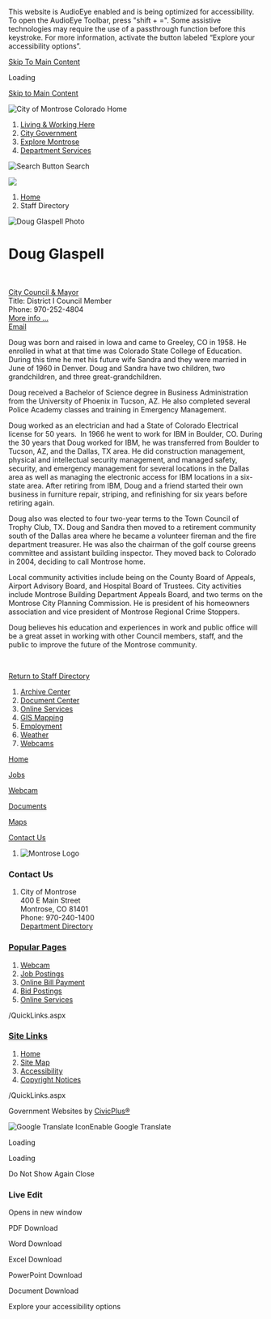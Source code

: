 This website is AudioEye enabled and is being optimized for accessibility. To open the AudioEye Toolbar, press "shift + =". Some assistive technologies may require the use of a passthrough function before this keystroke. For more information, activate the button labeled “Explore your accessibility options”.

[Skip To Main Content](https://www.cityofmontrose.org/directory.aspx?eid=3%2F)

Loading

[Skip to Main Content](https://www.cityofmontrose.org/directory.aspx?eid=3%2F)

![City of Montrose Colorado Home](https://www.cityofmontrose.org/ImageRepository/Document?documentID=45674)

1. [Living &amp; Working Here](https://www.cityofmontrose.org/517/Living-Working-Here)
2. [City Government](https://www.cityofmontrose.org/57/City-Government)
3. [Explore Montrose](https://www.cityofmontrose.org/58/Explore-Montrose)
4. [Department Services](https://www.cityofmontrose.org/56/Department-Services)

![Search Button](https://www.cityofmontrose.org/ImageRepository/Document?documentID=45680) Search

![](https://www.cityofmontrose.org/ImageRepository/Document?documentID=45675)

1. [Home](https://www.cityofmontrose.org)
2. Staff Directory

![Doug Glaspell Photo](https://www.cityofmontrose.org/ImageRepository/Document?documentID=34719)

# Doug Glaspell

 

[City Council &amp; Mayor](https://www.cityofmontrose.org/Directory.aspx?DID=38)  
Title: District I Council Member  
Phone: 970-252-4804  
[More info ...](https://www.cityofmontrose.org/294/District-I)  
[Email](mailto:dglaspell@cityofmontrose.org)

Doug was born and raised in Iowa and came to Greeley, CO in 1958. He enrolled in what at that time was Colorado State College of Education. During this time he met his future wife Sandra and they were married in June of 1960 in Denver. Doug and Sandra have two children, two grandchildren, and three great-grandchildren.  

Doug received a Bachelor of Science degree in Business Administration from the University of Phoenix in Tucson, AZ. He also completed several Police Academy classes and training in Emergency Management.

Doug worked as an electrician and had a State of Colorado Electrical license for 50 years.  In 1966 he went to work for IBM in Boulder, CO. During the 30 years that Doug worked for IBM, he was transferred from Boulder to Tucson, AZ, and the Dallas, TX area. He did construction management, physical and intellectual security management, and managed safety, security, and emergency management for several locations in the Dallas area as well as managing the electronic access for IBM locations in a six-state area. After retiring from IBM, Doug and a friend started their own business in furniture repair, striping, and refinishing for six years before retiring again.  

Doug also was elected to four two-year terms to the Town Council of Trophy Club, TX. Doug and Sandra then moved to a retirement community south of the Dallas area where he became a volunteer fireman and the fire department treasurer. He was also the chairman of the golf course greens committee and assistant building inspector. They moved back to Colorado in 2004, deciding to call Montrose home.  

Local community activities include being on the County Board of Appeals, Airport Advisory Board, and Hospital Board of Trustees. City activities include Montrose Building Department Appeals Board, and two terms on the Montrose City Planning Commission. He is president of his homeowners association and vice president of Montrose Regional Crime Stoppers.

Doug believes his education and experiences in work and public office will be a great asset in working with other Council members, staff, and the public to improve the future of the Montrose community.

 

[Return to Staff Directory](https://www.cityofmontrose.org/Directory.aspx)

1. [Archive Center](https://www.cityofmontrose.org/archive.asp)
2. [Document Center](https://www.cityofmontrose.org/documentcenterii.asp)
3. [Online Services](https://www.cityofmontrose.org/9/Online-Services)
4. [GIS Mapping](https://www.cityofmontrose.org/265/GIS-Mapping)
5. [Employment](https://www.cityofmontrose.org/jobs.aspx)
6. [Weather](https://www.cityofmontrose.org/62/Weather)
7. [Webcams](https://cityofmontrose.roundshot.com/)

[Home](https://www.cityofmontrose.org)

[Jobs](https://www.governmentjobs.com/careers/montroseco)

[Webcam](https://cityofmontrose.roundshot.com/)

[Documents](https://www.cityofmontrose.org/258)

[Maps](https://www.cityofmontrose.org/265/GIS-Mapping)

[Contact Us](https://www.cityofmontrose.org/directory.asp)

1. ![Montrose Logo](https://www.cityofmontrose.org/ImageRepository/Document?documentId=45702)

### Contact Us

1. City of Montrose  
   400 E Main Street  
   Montrose, CO 81401  
   Phone: 970-240-1400  
   [Department Directory](https://www.cityofmontrose.org/Directory.aspx)

### [Popular Pages](https://www.cityofmontrose.org/QuickLinks.aspx?CID=73)

1. [Webcam](https://cityofmontrose.roundshot.com/)
2. [Job Postings](https://www.cityofmontrose.org/jobs)
3. [Online Bill Payment](https://www.cityofmontrose.org/264/Utility-Billing)
4. [Bid Postings](https://www.cityofmontrose.org/bids.aspx)
5. [Online Services](https://www.cityofmontrose.org/9/Online-Services)

/QuickLinks.aspx

### [Site Links](https://www.cityofmontrose.org/QuickLinks.aspx?CID=112)

1. [Home](https://www.cityofmontrose.org)
2. [Site Map](https://www.cityofmontrose.org/sitemap)
3. [Accessibility](https://www.cityofmontrose.org/accessibility)
4. [Copyright Notices](https://www.cityofmontrose.org/site/copyright)

/QuickLinks.aspx

Government Websites by [CivicPlus®](https://connect.civicplus.com/referral)

![Google Translate Icon](https://www.cityofmontrose.org/Assets/Images/GoogleTranslate.gif)Enable Google Translate

Loading

Loading

Do Not Show Again Close

### Live Edit

Opens in new window

PDF Download

Word Download

Excel Download

PowerPoint Download

Document Download

Explore your accessibility options
